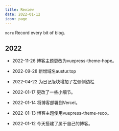 ```yaml
---
title: Review
date: 2022-01-12
icon: page
---
```


`more` Record every bit of blog.

<!-- more -->
## 2022
- 2022-11-26 博客主题更改为vuepress-theme-hope。

- 2022-09-28 新增域名austur.top

- 2022-04-22 为日记版块增加了左侧侧边栏

- 2022-01-17 更改了一些小细节。

- 2022-01-14 将博客部署到Vercel。

- 2022-01-13 博客主题使用vuepress-theme-reco。

- 2022-01-12 今天搭建了属于自己的博客。